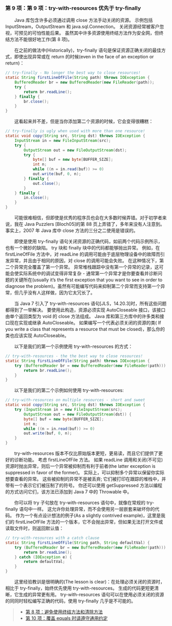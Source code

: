 ### 第 9 项：第 9 项：try-with-resources 优先于 try-finally

&emsp;&emsp;Java 库包含许多必须通过调用 close 方法手动关闭的资源。 示例包括 InputStream，OutputStream 和 java.sql.Connection。 关闭资源经常被客户忽视，可预见的可怕性能后果。 虽然其中许多资源使用终结方法作为安全网，但终结方法不能很好地工作(第 8 项)。

&emsp;&emsp;在之前的做法中(Historically)，try-finally 语句是保证资源正确关闭的最佳方式，即使出现异常或在 return 的时候(even in the face of an exception or return)：

```java
// try-finally - No longer the best way to close resources!
static String firstLineOfFile(String path) throws IOException {
    BufferedReader br = new BufferedReader(new FileReader(path));
    try {
        return br.readLine();
    } finally {
        br.close();
    }
}
```

&emsp;&emsp;这看起来并不差，但是当你添加第二个资源的时候，它会变得很糟糕：

```java
// try-finally is ugly when used with more than one resource!
static void copy(String src, String dst) throws IOException {
    InputStream in = new FileInputStream(src);
    try {
        OutputStream out = new FileOutputStream(dst);
        try {
            byte[] buf = new byte[BUFFER_SIZE];
            int n;
            while ((n = in.read(buf)) >= 0)
            out.write(buf, 0, n);
        } finally {
            out.close();
        }
    } finally {
        in.close();
    }
}
```

&emsp;&emsp;可能很难相信，但即使是优秀的程序员也会在大多数时候弄错。对于初学者来说，我在 Java Puzzlers [Bloch05]的第 88 页上弄错了，多年来没有人注意到。 事实上，2007 年 Java 库中 close 方法的三分之二使用是错误的。

&emsp;&emsp;即使是使用 try-finally 语句关闭资源的正确代码，如前两个代码示例所示，也有一个微妙的缺陷。 try 块和 finally 块中的代码都能够抛出异常。 例如，在 firstLineOfFile 方法中，对 readLine 的调用可能由于底层物理设备中的故障而引发异常，并且由于相同的原因，对 close 的调用可能会失败。 在这种情况下，第二个异常完全覆盖了第一个异常。 异常堆栈跟踪中没有第一个异常的记录，这可能会使实际系统中的调试变得非常复杂 - 通常第一个异常才是你要查看并诊断问题的关键所在(usually it’s the first exception that you want to see in order to diagnose the problem)。虽然有可能编写代码来抑制第二个异常而支持第一个异常，但几乎没有人这样做，因为它太冗长了。

&emsp;&emsp;当 Java 7 引入了 try-with-resources 语句[JLS，14.20.3]时，所有这些问题都得到了一举解决。 要使用此构造，资源必须实现 AutoCloseable 接口，该接口由单个返回类型为 void 的 close 方法组成。 Java 库和第三方库中的许多类和接口现在实现或继承 AutoCloseable。 如果编写一个代表必须关闭的资源的类( If you write a class that represents a resource that must be closed)，那么你的类也应该实现 AutoCloseable。

&emsp;&emsp;以下是我们的第一个示例使用 try-with-resources 的方式：

```java
// try-with-resources - the the best way to close resources!
static String firstLineOfFile(String path) throws IOException {
    try (BufferedReader br = new BufferedReader(new FileReader(path))) {
        return br.readLine();
    }
}
```

&emsp;&emsp;以下是我们的第二个示例如何使用 try-with-resources:

```java
// try-with-resources on multiple resources - short and sweet
static void copy(String src, String dst) throws IOException {
    try (InputStream in = new FileInputStream(src);
        OutputStream out = new FileOutputStream(dst)) {
        byte[] buf = new byte[BUFFER_SIZE];
        int n;
        while ((n = in.read(buf)) >= 0)
        out.write(buf, 0, n);
    }
}
```

&emsp;&emsp;try-with-resources 版本不仅比原始版本更短，更易读，而且它们提供了更好的诊断功能。 考虑 firstLineOfFile 方法。 如果 readLine 调用和关闭(不可见)资源时抛出异常，则后一个异常被抑制而有利于前者(the latter exception is suppressed in favor of the former)。 实际上，可以抑制多个异常以保留你实际想要查看的异常。 这些被抑制的异常不是被丢弃; 它们被打印在跟踪的堆栈中，并带有一个表示它们被压制了的符号。 你还可以使用 getSuppressed 方法以编程的方式访问它们，该方法已添加到 Java 7 中的 Throwable 中。

&emsp;&emsp;你可以将 try 子句放在 try-with-resources 语句中，就像在常规的 try-finally 语句中一样。 这允许你处理异常，而不会使用另一层嵌套来破坏你的代码。 作为一个有点设计想法的例子(As a slightly contrived example)，这里是我们的 firstLineOfFile 方法的一个版本，它不会抛出异常，但如果无法打开文件或读取文件时，则返回默认值：

```java
// try-with-resources with a catch clause
static String firstLineOfFile(String path, String defaultVal) {
    try (BufferedReader br = new BufferedReader(new FileReader(path))) {
        return br.readLine();
    } catch (IOException e) {
        return defaultVal;
    }
}
```

&emsp;&emsp;这里经验教训是很明确的(The lesson is clear)：在处理必须关闭的资源时，相比于 try-finally，始终优先使用 try-with-resources。 生成的代码更短更清晰，它生成的异常更有用。 try-with-resources 语句可以在使用必须关闭的资源的同同时轻松编写正确的代码，使用 try-finally 几乎是不可能的。

> - [第 8 项：避免使用终结方法和清除方法](https://gitee.com/lin-mt/effective-java-third-edition/blob/master/第02章：创建和销毁对象/第8项：避免使用终结方法和清空方法.md)
> - [第 10 项：覆盖 equals 时请遵守通用约定](https://gitee.com/lin-mt/effective-java-third-edition/blob/master/第03章：对于所有对象都通用的方法/重写equals时请遵守通用约定.md)
